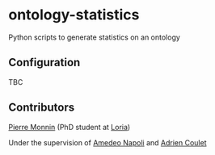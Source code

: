# ontology-statistics

Python scripts to generate statistics on an ontology

## Configuration

TBC

## Contributors

[Pierre Monnin](https://pmonnin.github.io/) (PhD student at [Loria](http://www.loria.fr/en/))

Under the supervision of [Amedeo Napoli](https://members.loria.fr/ANapoli/) and [Adrien Coulet](https://members.loria.fr/ACoulet/)